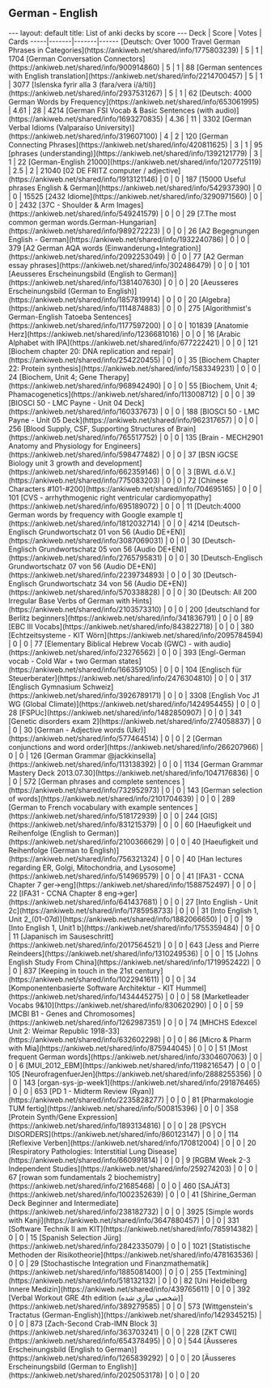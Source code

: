 <h2>German  -  English</h2>
---
layout: default
title: List of anki decks by score
---
Deck | Score | Votes | Cards
-----|-------|-------|------
[Deutsch: Over 1000 Travel German Phrases in Categories](https://ankiweb.net/shared/info/1775803239) | 5 | 1 | 1704
[German Conversation Connectors](https://ankiweb.net/shared/info/900914860) | 5 | 1 | 88
[German sentences with English translation](https://ankiweb.net/shared/info/2214700457) | 5 | 1 | 3077
[Islenska fyrir alla 3 (fara/vera í/á/til)](https://ankiweb.net/shared/info/2937531267) | 5 | 1 | 62
[Deutsch: 4000 German Words by Frequency](https://ankiweb.net/shared/info/653061995) | 4.61 | 28 | 4214
[German FSI Vocab & Basic Sentences (with audio)](https://ankiweb.net/shared/info/1693270835) | 4.36 | 11 | 3302
[German Verbal Idioms (Valparaiso University)](https://ankiweb.net/shared/info/319607100) | 4 | 2 | 120
[German Connecting Phrases](https://ankiweb.net/shared/info/420811625) | 3 | 1 | 95
[phrases (understanding)](https://ankiweb.net/shared/info/1392121779) | 3 | 1 | 22
[German-English 21000](https://ankiweb.net/shared/info/1207725119) | 2.5 | 2 | 21040
[02 DE FRITZ computer / adjective](https://ankiweb.net/shared/info/1913121146) | 0 | 0 | 187
[15000 Useful phrases English & German](https://ankiweb.net/shared/info/542937390) | 0 | 0 | 15525
[2432 Idiome](https://ankiweb.net/shared/info/3290971560) | 0 | 0 | 2432
[37C - Shoulder & Arm Images](https://ankiweb.net/shared/info/549241579) | 0 | 0 | 29
[7.The most common german words.German-Hungarian](https://ankiweb.net/shared/info/989272223) | 0 | 0 | 26
[A2 Begegnungen English - German](https://ankiweb.net/shared/info/1932240786) | 0 | 0 | 379
[A2 German AQA words (Einwanderung+Integration)](https://ankiweb.net/shared/info/2092253049) | 0 | 0 | 77
[A2 German essay phrases](https://ankiweb.net/shared/info/302486479) | 0 | 0 | 101
[Aeusseres Erscheinungsbild (English to German)](https://ankiweb.net/shared/info/1381407630) | 0 | 0 | 20
[Aeusseres Erscheinungsbild (German to English)](https://ankiweb.net/shared/info/1857819914) | 0 | 0 | 20
[Algebra](https://ankiweb.net/shared/info/1114874883) | 0 | 0 | 275
[Algorithmist's German-English Tatoeba Sentences](https://ankiweb.net/shared/info/1177597200) | 0 | 0 | 101839
[Anatomie Herz](https://ankiweb.net/shared/info/1236681016) | 0 | 0 | 16
[Arabic Alphabet with IPA](https://ankiweb.net/shared/info/677222421) | 0 | 0 | 121
[Biochem chapter 20: DNA replication and repair](https://ankiweb.net/shared/info/254220455) | 0 | 0 | 35
[Biochem Chapter 22: Protein synthesis](https://ankiweb.net/shared/info/1583349231) | 0 | 0 | 24
[Biochem, Unit 4; Gene Therapy](https://ankiweb.net/shared/info/968942490) | 0 | 0 | 55
[Biochem, Unit 4; Phamacogenetics](https://ankiweb.net/shared/info/113008712) | 0 | 0 | 39
[BIOSCI 50 - LMC Payne - Unit 04 Deck](https://ankiweb.net/shared/info/160337673) | 0 | 0 | 188
[BIOSCI 50 - LMC Payne - Unit 05 Deck](https://ankiweb.net/shared/info/962317657) | 0 | 0 | 256
[Blood Supply, CSF, Supporting Structures of Brain](https://ankiweb.net/shared/info/765517752) | 0 | 0 | 135
[Brain - MECH2901 Anatomy and Physiology for Engineers](https://ankiweb.net/shared/info/598477482) | 0 | 0 | 37
[BSN iGCSE Biology unit 3 growth and development](https://ankiweb.net/shared/info/662359146) | 0 | 0 | 3
[BWL d.ö.V.](https://ankiweb.net/shared/info/775083203) | 0 | 0 | 72
[Chinese Characters #101-#200](https://ankiweb.net/shared/info/704695165) | 0 | 0 | 101
[CVS - arrhythmogenic right ventricular cardiomyopathy](https://ankiweb.net/shared/info/695189072) | 0 | 0 | 11
[Deutch:4000 German words by frequency with Google example t](https://ankiweb.net/shared/info/1812032714) | 0 | 0 | 4214
[Deutsch-Englisch Grundwortschatz 01 von 56 (Audio DE+EN)](https://ankiweb.net/shared/info/3087069031) | 0 | 0 | 30
[Deutsch-Englisch Grundwortschatz 05 von 56 (Audio DE+EN)](https://ankiweb.net/shared/info/2765795831) | 0 | 0 | 30
[Deutsch-Englisch Grundwortschatz 07 von 56 (Audio DE+EN)](https://ankiweb.net/shared/info/2239734893) | 0 | 0 | 30
[Deutsch-Englisch Grundwortschatz 34 von 56 (Audio DE+EN)](https://ankiweb.net/shared/info/570338828) | 0 | 0 | 30
[Deutsch: All 200 Irregular Base Verbs of German with Hints](https://ankiweb.net/shared/info/2103573310) | 0 | 0 | 200
[deutschland for Berlitz beginners](https://ankiweb.net/shared/info/341836791) | 0 | 0 | 89
[EBC III Vocabs](https://ankiweb.net/shared/info/843822718) | 0 | 0 | 380
[Echtzeitsysteme - KIT Wörn](https://ankiweb.net/shared/info/2095784594) | 0 | 0 | 77
[Elementary Biblical Hebrew Vocab (GWC) - with audio](https://ankiweb.net/shared/info/23276562) | 0 | 0 | 393
[Engl-German vocab - Cold War + two German states](https://ankiweb.net/shared/info/166359105) | 0 | 0 | 104
[Englisch für Steuerberater](https://ankiweb.net/shared/info/2476304810) | 0 | 0 | 317
[Englisch Gymnasium Schweiz](https://ankiweb.net/shared/info/3926789171) | 0 | 0 | 3308
[English Voc J1 WG (Global Climate)](https://ankiweb.net/shared/info/1424954455) | 0 | 0 | 28
[FSPUc](https://ankiweb.net/shared/info/1482850907) | 0 | 0 | 341
[Genetic disorders exam 2](https://ankiweb.net/shared/info/274058837) | 0 | 0 | 30
[German - Adjective words (Ukr)](https://ankiweb.net/shared/info/577464514) | 0 | 0 | 2
[German conjunctions and word order](https://ankiweb.net/shared/info/266207966) | 0 | 0 | 126
[German Grammar @jackkinsella](https://ankiweb.net/shared/info/113138392) | 0 | 0 | 1134
[German Grammar Mastery Deck 2013.07.30](https://ankiweb.net/shared/info/1047176836) | 0 | 0 | 572
[German phrases and complete sentences ](https://ankiweb.net/shared/info/732952973) | 0 | 0 | 143
[German selection of words](https://ankiweb.net/shared/info/2101704639) | 0 | 0 | 289
[German to French vocabulary with example sentences ](https://ankiweb.net/shared/info/518172939) | 0 | 0 | 244
[GIS](https://ankiweb.net/shared/info/831215379) | 0 | 0 | 60
[Haeufigkeit und Reihenfolge (English to German)](https://ankiweb.net/shared/info/2100366629) | 0 | 0 | 40
[Haeufigkeit und Reihenfolge (German to English)](https://ankiweb.net/shared/info/756321324) | 0 | 0 | 40
[Han lectures regarding ER, Golgi, Mitochondria, and Lysosome](https://ankiweb.net/shared/info/514969579) | 0 | 0 | 41
[IFA31 - CCNA Chapter 7 ger->eng](https://ankiweb.net/shared/info/1588752497) | 0 | 0 | 22
[IFA31 - CCNA Chapter 8 eng->ger](https://ankiweb.net/shared/info/641437681) | 0 | 0 | 27
[Into English - Unit 2c](https://ankiweb.net/shared/info/1785958733) | 0 | 0 | 31
[Into English 1, Unit 2_(01-07d)](https://ankiweb.net/shared/info/1882066650) | 0 | 0 | 19
[Into English 1, Unit1 b](https://ankiweb.net/shared/info/1755359484) | 0 | 0 | 11
[Japanisch im Sauseschritt](https://ankiweb.net/shared/info/2017564521) | 0 | 0 | 643
[Jess and Pierre Reindeers](https://ankiweb.net/shared/info/1310249536) | 0 | 0 | 15
[Johns English Study From China](https://ankiweb.net/shared/info/1719952422) | 0 | 0 | 837
[Keeping in touch in the 21st century](https://ankiweb.net/shared/info/1022941611) | 0 | 0 | 34
[Komponentenbasierte Software Architektur - KIT Hummel](https://ankiweb.net/shared/info/1434445275) | 0 | 0 | 58
[Marketleader Vocabs 9&10](https://ankiweb.net/shared/info/830620290) | 0 | 0 | 59
[MCBI B1 - Genes and Chromosomes](https://ankiweb.net/shared/info/1262987351) | 0 | 0 | 74
[MHCHS Edexcel Unit 2: Weimar Republic 1918-33](https://ankiweb.net/shared/info/632602298) | 0 | 0 | 86
[Micro & Pharm with Mia](https://ankiweb.net/shared/info/875944045) | 0 | 0 | 51
[Most frequent German words](https://ankiweb.net/shared/info/3304607063) | 0 | 0 | 6
[MUI_2012_EBM](https://ankiweb.net/shared/info/1198216547) | 0 | 0 | 105
[NeurofragenfuerJen](https://ankiweb.net/shared/info/2888255356) | 0 | 0 | 143
[organ-sys-jp-week1](https://ankiweb.net/shared/info/291876465) | 0 | 0 | 653
[PD 1 - Midterm Review (Ryan)](https://ankiweb.net/shared/info/2235828277) | 0 | 0 | 81
[Pharmakologie TUM fertig](https://ankiweb.net/shared/info/500815396) | 0 | 0 | 358
[Protein Synth/Gene Expression](https://ankiweb.net/shared/info/1893134816) | 0 | 0 | 28
[PSYCH DISORDERS](https://ankiweb.net/shared/info/860123147) | 0 | 0 | 114
[Reflexive Verben](https://ankiweb.net/shared/info/170812004) | 0 | 0 | 20
[Respiratory Pathologies: Interstitial Lung Disease](https://ankiweb.net/shared/info/660991814) | 0 | 0 | 9
[RGBM Week 2-3 Independent Studies](https://ankiweb.net/shared/info/259274203) | 0 | 0 | 67
[rowan som fundamentals 2 biochemistry](https://ankiweb.net/shared/info/21685468) | 0 | 0 | 460
[SAJÁT3](https://ankiweb.net/shared/info/1002352639) | 0 | 0 | 41
[Shirine_German Deck Beginner and Intermediate](https://ankiweb.net/shared/info/238182732) | 0 | 0 | 3925
[Simple words with Kanji](https://ankiweb.net/shared/info/3647880457) | 0 | 0 | 331
[Software Technik II am KIT](https://ankiweb.net/shared/info/785914382) | 0 | 0 | 15
[Spanish Selection Jürg](https://ankiweb.net/shared/info/2842335079) | 0 | 0 | 1021
[Statistische Methoden der Risikotheorie](https://ankiweb.net/shared/info/478163536) | 0 | 0 | 29
[Stochastische Integration und Finanzmathematik](https://ankiweb.net/shared/info/1885081400) | 0 | 0 | 255
[Textmining](https://ankiweb.net/shared/info/518132132) | 0 | 0 | 82
[Uni Heidelberg Innere Medizin](https://ankiweb.net/shared/info/439765611) | 0 | 0 | 392
[Verbal Workout GRE 4th edition (شخصی سازی شده)](https://ankiweb.net/shared/info/389279585) | 0 | 0 | 573
[Wittgenstein's Tractatus (German-English)](https://ankiweb.net/shared/info/1429345215) | 0 | 0 | 873
[Zach-Second Crab-IMN Block 3](https://ankiweb.net/shared/info/363703241) | 0 | 0 | 228
[ZKT CWI](https://ankiweb.net/shared/info/654378495) | 0 | 0 | 544
[Äusseres Erscheinungsbild (English to German)](https://ankiweb.net/shared/info/1265839292) | 0 | 0 | 20
[Äusseres Erscheinungsbild (German to English)](https://ankiweb.net/shared/info/2025053178) | 0 | 0 | 20
